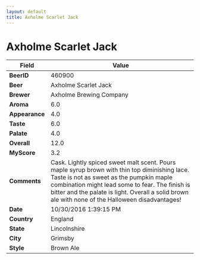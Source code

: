 ```yaml
---
layout: default
title: Axholme Scarlet Jack
---
```


# Axholme Scarlet Jack

| Field         | Value     |
|---------------|-----------|
| **BeerID** | 460900 |
| **Beer** | Axholme Scarlet Jack |
| **Brewer** | Axholme Brewing Company |
| **Aroma** | 6.0 |
| **Appearance** | 4.0 |
| **Taste** | 6.0 |
| **Palate** | 4.0 |
| **Overall** | 12.0 |
| **MyScore** | 3.2 |
| **Comments** | Cask. Lightly spiced sweet malt scent. Pours maple syrup brown with thin top diminishing lace. Taste is not as sweet as the pumpkin maple combination might lead some to fear. The finish is bitter and the palate is light. Overall a solid brown ale with none of the Halloween disadvantages&#033; |
| **Date** | 10/30/2016 1:39:15 PM |
| **Country** | England |
| **State** | Lincolnshire |
| **City** | Grimsby |
| **Style** | Brown Ale |

